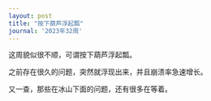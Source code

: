 ```yaml
---
layout: post
title: "按下葫芦浮起瓢"
journal: '2023年32周'
---
```


这周貌似很不顺，可谓按下葫芦浮起瓢。

之前存在很久的问题，突然就浮现出来，并且崩溃率急速增长。

又一查，那些在冰山下面的问题，还有很多在等着。
